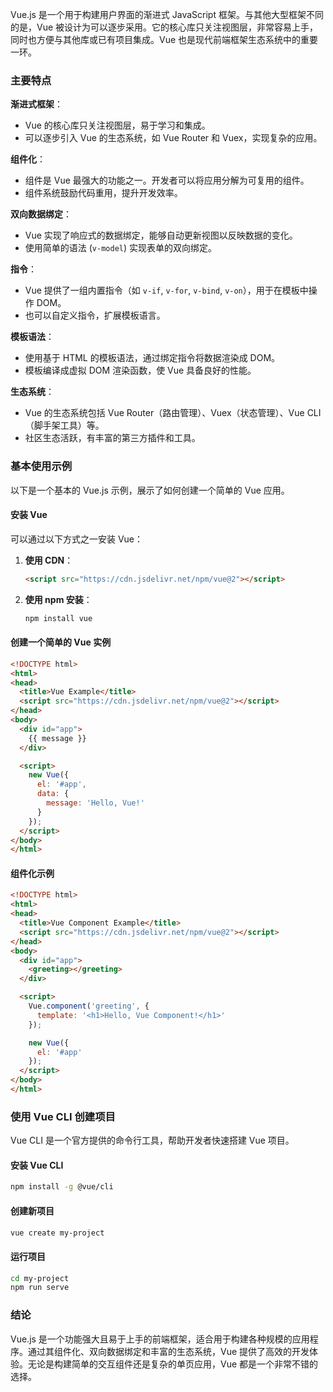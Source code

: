 Vue.js 是一个用于构建用户界面的渐进式 JavaScript 框架。与其他大型框架不同的是，Vue 被设计为可以逐步采用。它的核心库只关注视图层，非常容易上手，同时也方便与其他库或已有项目集成。Vue 也是现代前端框架生态系统中的重要一环。

### 主要特点

**渐进式框架**：

   - Vue 的核心库只关注视图层，易于学习和集成。
   - 可以逐步引入 Vue 的生态系统，如 Vue Router 和 Vuex，实现复杂的应用。

**组件化**：

   - 组件是 Vue 最强大的功能之一。开发者可以将应用分解为可复用的组件。
   - 组件系统鼓励代码重用，提升开发效率。

**双向数据绑定**：

   - Vue 实现了响应式的数据绑定，能够自动更新视图以反映数据的变化。
   - 使用简单的语法 (`v-model`) 实现表单的双向绑定。

**指令**：

   - Vue 提供了一组内置指令（如 `v-if`, `v-for`, `v-bind`, `v-on`），用于在模板中操作 DOM。
   - 也可以自定义指令，扩展模板语言。

**模板语法**：

   - 使用基于 HTML 的模板语法，通过绑定指令将数据渲染成 DOM。
   - 模板编译成虚拟 DOM 渲染函数，使 Vue 具备良好的性能。

**生态系统**：

   - Vue 的生态系统包括 Vue Router（路由管理）、Vuex（状态管理）、Vue CLI（脚手架工具）等。
   - 社区生态活跃，有丰富的第三方插件和工具。

### 基本使用示例

以下是一个基本的 Vue.js 示例，展示了如何创建一个简单的 Vue 应用。

#### 安装 Vue

可以通过以下方式之一安装 Vue：

1. **使用 CDN**：
   ```html
   <script src="https://cdn.jsdelivr.net/npm/vue@2"></script>
   ```

2. **使用 npm 安装**：
   ```bash
   npm install vue
   ```

#### 创建一个简单的 Vue 实例

```html
<!DOCTYPE html>
<html>
<head>
  <title>Vue Example</title>
  <script src="https://cdn.jsdelivr.net/npm/vue@2"></script>
</head>
<body>
  <div id="app">
    {{ message }}
  </div>

  <script>
    new Vue({
      el: '#app',
      data: {
        message: 'Hello, Vue!'
      }
    });
  </script>
</body>
</html>
```

#### 组件化示例

```html
<!DOCTYPE html>
<html>
<head>
  <title>Vue Component Example</title>
  <script src="https://cdn.jsdelivr.net/npm/vue@2"></script>
</head>
<body>
  <div id="app">
    <greeting></greeting>
  </div>

  <script>
    Vue.component('greeting', {
      template: '<h1>Hello, Vue Component!</h1>'
    });

    new Vue({
      el: '#app'
    });
  </script>
</body>
</html>
```

### 使用 Vue CLI 创建项目

Vue CLI 是一个官方提供的命令行工具，帮助开发者快速搭建 Vue 项目。

#### 安装 Vue CLI

```bash
npm install -g @vue/cli
```

#### 创建新项目

```bash
vue create my-project
```

#### 运行项目

```bash
cd my-project
npm run serve
```

### 结论

Vue.js 是一个功能强大且易于上手的前端框架，适合用于构建各种规模的应用程序。通过其组件化、双向数据绑定和丰富的生态系统，Vue 提供了高效的开发体验。无论是构建简单的交互组件还是复杂的单页应用，Vue 都是一个非常不错的选择。